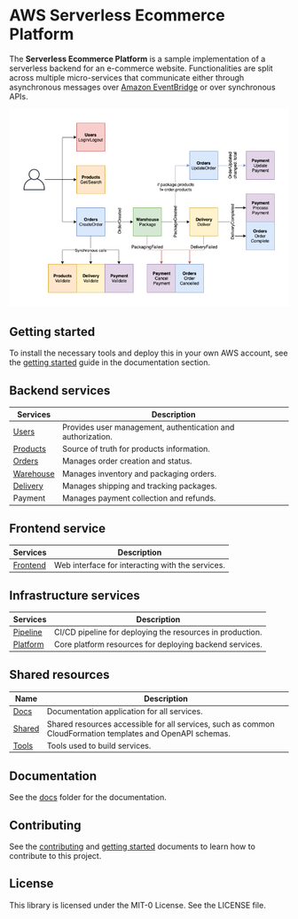 AWS Serverless Ecommerce Platform
=================================

The __Serverless Ecommerce Platform__ is a sample implementation of a serverless backend for an e-commerce website. Functionalities are split across multiple micro-services that communicate either through asynchronous messages over [Amazon EventBridge](https://aws.amazon.com/eventbridge/) or over synchronous APIs.

<p align="center">
  <img src="docs/images/flow.png" alt="High-level flow across microservices"/>
</p>

## Getting started

To install the necessary tools and deploy this in your own AWS account, see the [getting started](docs/getting_started.md) guide in the documentation section.

## Backend services

|  Services  | Description                               |
|------------|-------------------------------------------|
| [Users](users/) | Provides user management, authentication and authorization. |
| [Products](products/) | Source of truth for products information. |
| [Orders](orders/) | Manages order creation and status. |
| [Warehouse](warehouse/) | Manages inventory and packaging orders. |
| [Delivery](delivery/) | Manages shipping and tracking packages. |
| Payment | Manages payment collection and refunds. |

## Frontend service

|  Services  | Description                               |
|------------|-------------------------------------------|
| [Frontend](frontend/) | Web interface for interacting with the services. |

## Infrastructure services

|  Services  | Description                               |
|------------|-------------------------------------------|
| [Pipeline](pipeline/) | CI/CD pipeline for deploying the resources in production. |
| [Platform](platform/) | Core platform resources for deploying backend services. |

## Shared resources

| Name       | Description                               |
|------------|-------------------------------------------|
| [Docs](docs/) | Documentation application for all services. |
| [Shared](shared/) | Shared resources accessible for all services, such as common CloudFormation templates and OpenAPI schemas. |
| [Tools](tools/) | Tools used to build services.             |


## Documentation

See the [docs](docs/) folder for the documentation.

## Contributing

See the [contributing](CONTRIBUTING.md) and [getting started](docs/getting_started.md) documents to learn how to contribute to this project.

## License

This library is licensed under the MIT-0 License. See the LICENSE file.
